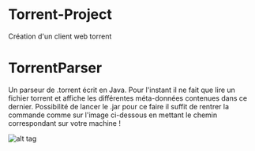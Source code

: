 # Torrent-Project
Création d'un client web torrent


# TorrentParser
Un parseur de .torrent écrit en Java. Pour l'instant il ne fait que lire un fichier torrent et affiche les différentes méta-données contenues dans ce dernier.
Possibilité de lancer le .jar pour ce faire il suffit de rentrer la commande comme sur l'image ci-dessous en mettant le chemin correspondant sur votre machine !

![alt tag](https://raw.githubusercontent.com/Loupimo/Torrent-Project/ExecJarExemple.png)
